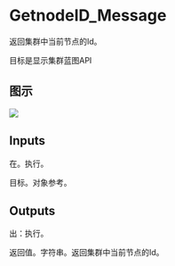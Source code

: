 # GetnodeID_Message

返回集群中当前节点的Id。

目标是显示集群蓝图API

## 图示

![]($-20221218-20104812.png)

## Inputs

在。执行。

目标。对象参考。  

## Outputs

出：执行。

返回值。字符串。返回集群中当前节点的Id。
